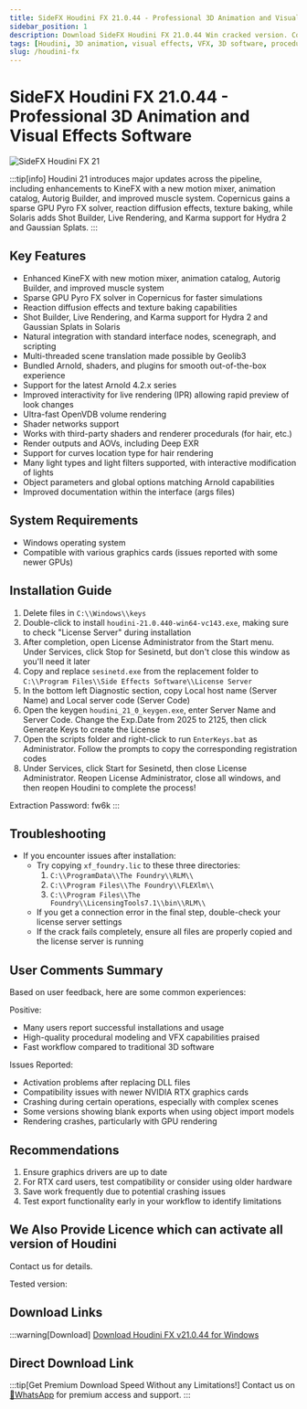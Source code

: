 ```yaml
---
title: SideFX Houdini FX 21.0.44 - Professional 3D Animation and Visual Effects Software
sidebar_position: 1
description: Download SideFX Houdini FX 21.0.44 Win cracked version. Complete 3D animation and visual effects software with crack replacement for professional VFX workflows.
tags: [Houdini, 3D animation, visual effects, VFX, 3D software, procedural modeling, Houdini FX, SideFX]
slug: /houdini-fx
---
```

<!--Above is frontmatter Part-generate depend on content meet Google Seo, you need to balance automation efficiency with Google’s core ranking factors—especially E-E-A-T (Experience, Expertise, Authoritativeness, Trustworthiness), -->

<!--First Part-This is Title -->
# SideFX Houdini FX 21.0.44 - Professional 3D Animation and Visual Effects Software

<!--Second Part-This is First Banner -->
![SideFX Houdini FX 21](/img/sidefx-houdini-fx-21.jpg)

:::tip[info]
Houdini 21 introduces major updates across the pipeline, including enhancements to KineFX with a new motion mixer, animation catalog, Autorig Builder, and improved muscle system. Copernicus gains a sparse GPU Pyro FX solver, reaction diffusion effects, texture baking, while Solaris adds Shot Builder, Live Rendering, and Karma support for Hydra 2 and Gaussian Splats.
:::

## Key Features

- Enhanced KineFX with new motion mixer, animation catalog, Autorig Builder, and improved muscle system
- Sparse GPU Pyro FX solver in Copernicus for faster simulations
- Reaction diffusion effects and texture baking capabilities
- Shot Builder, Live Rendering, and Karma support for Hydra 2 and Gaussian Splats in Solaris
- Natural integration with standard interface nodes, scenegraph, and scripting
- Multi-threaded scene translation made possible by Geolib3
- Bundled Arnold, shaders, and plugins for smooth out-of-the-box experience
- Support for the latest Arnold 4.2.x series
- Improved interactivity for live rendering (IPR) allowing rapid preview of look changes
- Ultra-fast OpenVDB volume rendering
- Shader networks support
- Works with third-party shaders and renderer procedurals (for hair, etc.)
- Render outputs and AOVs, including Deep EXR
- Support for curves location type for hair rendering
- Many light types and light filters supported, with interactive modification of lights
- Object parameters and global options matching Arnold capabilities
- Improved documentation within the interface (args files)

## System Requirements

- Windows operating system
- Compatible with various graphics cards (issues reported with some newer GPUs)

## Installation Guide

1. Delete files in `C:\\Windows\\keys`
2. Double-click to install `houdini-21.0.440-win64-vc143.exe`, making sure to check "License Server" during installation
3. After completion, open License Administrator from the Start menu. Under Services, click Stop for Sesinetd, but don't close this window as you'll need it later
4. Copy and replace `sesinetd.exe` from the replacement folder to `C:\\Program Files\\Side Effects Software\\License Server`
5. In the bottom left Diagnostic section, copy Local host name (Server Name) and Local server code (Server Code)
6. Open the keygen `houdini_21_0_keygen.exe`, enter Server Name and Server Code. Change the Exp.Date from 2025 to 2125, then click Generate Keys to create the License
7. Open the scripts folder and right-click to run `EnterKeys.bat` as Administrator. Follow the prompts to copy the corresponding registration codes
8. Under Services, click Start for Sesinetd, then close License Administrator. Reopen License Administrator, close all windows, and then reopen Houdini to complete the process!


Extraction Password: fw6k
:::

## Troubleshooting

- If you encounter issues after installation:
  - Try copying `xf_foundry.lic` to these three directories:
    1. `C:\\ProgramData\\The Foundry\\RLM\\`
    2. `C:\\Program Files\\The Foundry\\FLEXlm\\`
    3. `C:\\Program Files\\The Foundry\\LicensingTools7.1\\bin\\RLM\\`
  - If you get a connection error in the final step, double-check your license server settings
  - If the crack fails completely, ensure all files are properly copied and the license server is running

## User Comments Summary

Based on user feedback, here are some common experiences:

Positive:
- Many users report successful installations and usage
- High-quality procedural modeling and VFX capabilities praised
- Fast workflow compared to traditional 3D software

Issues Reported:
- Activation problems after replacing DLL files
- Compatibility issues with newer NVIDIA RTX graphics cards
- Crashing during certain operations, especially with complex scenes
- Some versions showing blank exports when using object import models
- Rendering crashes, particularly with GPU rendering

## Recommendations

1. Ensure graphics drivers are up to date
2. For RTX card users, test compatibility or consider using older hardware
3. Save work frequently due to potential crashing issues
4. Test export functionality early in your workflow to identify limitations

## We Also Provide Licence which can activate all version of Houdini
Contact us for details.

Tested version:


## Download Links
:::warning[Download]
[Download Houdini FX v21.0.44 for Windows](https://pan.baidu.com/s/1seLdwMFgoDI6cVJHH0GHww?pwd=fw6k)

## Direct Download Link
:::tip[Get Premium Download Speed Without any Limitations!]
Contact us on [💬WhatsApp](https://wa.me/+8613237610083) for premium  access and support.
:::
